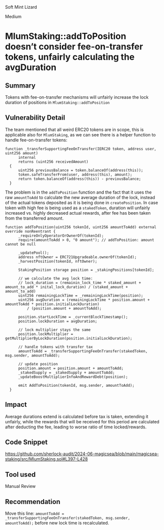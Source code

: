 Soft Mint Lizard

Medium

# MlumStaking::addToPosition doesn’t consider fee-on-transfer tokens, unfairly calculating the avgDuration

## Summary

Tokens with fee-on-transfer mechanisms will unfairly increase the lock duration of positions in `MlumStaking::addToPosition`

## Vulnerability Detail

The team mentioned that all weird ERC20 tokens are in scope, this is applicable also for `MlumStaking`, as we can see there is a helper function to handle fee-on-transfer tokens:

```solidity
function _transferSupportingFeeOnTransfer(IERC20 token, address user, uint256 amount)
      internal
      returns (uint256 receivedAmount)
  {
      uint256 previousBalance = token.balanceOf(address(this));
      token.safeTransferFrom(user, address(this), amount);
      return token.balanceOf(address(this)) - previousBalance;
  }
```

The problem is in the `addToPosition` function and the fact that it uses the raw `amountToAdd` to calculate the new average duration of the lock, instead of the actual tokens deposited as it is being done in `createPosition`. In case token with high fee is being used as a `stakedToken`, duration will unfairly increased vs. highly decreased actual rewards, after fee has been taken from the transferred amount.

```solidity
function addToPosition(uint256 tokenId, uint256 amountToAdd) external override nonReentrant {
      _requireOnlyOperatorOrOwnerOf(tokenId);
      require(amountToAdd > 0, "0 amount"); // addToPosition: amount cannot be null

      _updatePool();
      address nftOwner = ERC721Upgradeable.ownerOf(tokenId);
      _harvestPosition(tokenId, nftOwner);

      StakingPosition storage position = _stakingPositions[tokenId];

      // we calculate the avg lock time:
      // lock_duration = (remainin_lock_time * staked_amount + amount_to_add * inital_lock_duration) / (staked_amount + amount_to_add)
      uint256 remainingLockTime = _remainingLockTime(position);
      uint256 avgDuration = (remainingLockTime * position.amount + amountToAdd * position.initialLockDuration)
          / (position.amount + amountToAdd);

      position.startLockTime = _currentBlockTimestamp();
      position.lockDuration = avgDuration;

      // lock multiplier stays the same
      position.lockMultiplier = getMultiplierByLockDuration(position.initialLockDuration);

      // handle tokens with transfer tax
      amountToAdd = _transferSupportingFeeOnTransfer(stakedToken, msg.sender, amountToAdd);

      // update position
      position.amount = position.amount + amountToAdd;
      _stakedSupply = _stakedSupply + amountToAdd;
      _updateBoostMultiplierInfoAndRewardDebt(position);

      emit AddToPosition(tokenId, msg.sender, amountToAdd);
  }
```

## Impact

Average durations extend is calculated before tax is taken, extending it unfairly, while the rewards that will be received for this period are calculated after deducting the fee, leading to worse ratio of time locked/rewards.

## Code Snippet

https://github.com/sherlock-audit/2024-06-magicsea/blob/main/magicsea-staking/src/MlumStaking.sol#L397-L428

## Tool used

Manual Review

## Recommendation

Move this line: `amountToAdd = _transferSupportingFeeOnTransfer(stakedToken, msg.sender, amountToAdd);` before new lock time is recalculated.
